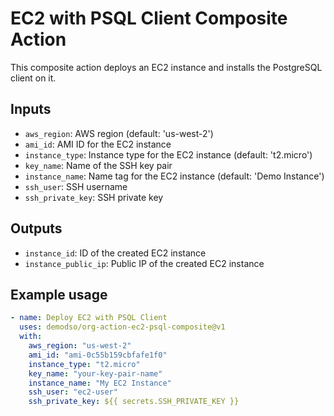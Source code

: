# EC2 with PSQL Client Composite Action

This composite action deploys an EC2 instance and installs the PostgreSQL client on it.

## Inputs

- `aws_region`: AWS region (default: 'us-west-2')
- `ami_id`: AMI ID for the EC2 instance
- `instance_type`: Instance type for the EC2 instance (default: 't2.micro')
- `key_name`: Name of the SSH key pair
- `instance_name`: Name tag for the EC2 instance (default: 'Demo Instance')
- `ssh_user`: SSH username
- `ssh_private_key`: SSH private key

## Outputs

- `instance_id`: ID of the created EC2 instance
- `instance_public_ip`: Public IP of the created EC2 instance

## Example usage

```yaml
- name: Deploy EC2 with PSQL Client
  uses: demodso/org-action-ec2-psql-composite@v1
  with:
    aws_region: "us-west-2"
    ami_id: "ami-0c55b159cbfafe1f0"
    instance_type: "t2.micro"
    key_name: "your-key-pair-name"
    instance_name: "My EC2 Instance"
    ssh_user: "ec2-user"
    ssh_private_key: ${{ secrets.SSH_PRIVATE_KEY }}
```
